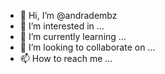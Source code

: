 - 👋 Hi, I’m @andradembz
- 👀 I’m interested in ...
- 🌱 I’m currently learning ...
- 💞️ I’m looking to collaborate on ...
- 📫 How to reach me ...

<!---
andradembz/andradembz is a ✨ special ✨ repository because its `README.md` (this file) appears on your GitHub profile.
You can click the Preview link to take a look at your changes.
--->
